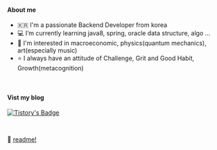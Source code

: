 
#### About me
- 🇰🇷 I'm a passionate Backend Developer from korea
- 💻 I’m currently learning java8, spring, oracle data structure, algo ...  
- 🤔 I'm interested in macroeconomic, physics(quantum mechanics), art(especially music)
- ⭐️ I always have an attitude of Challenge, Grit and Good Habit, Growth(metacognition)

<br/>

#### Vist my blog
[![Tistory's Badge](https://github-readme-tistory-card.vercel.app/api/badge?name=그릿%20속의%20해빗&theme=blue)](https://loosie.tistory.com/)


<br/>

🔑 [readme!](https://www.notion.so/loosie/loosie-d749e8c39d6244709e1274a5e69d83b6)

<!--
**loosie/loosie** is a ✨ _special_ ✨ repository because its `README.md` (this file) appears on your GitHub profile.

Here are some ideas to get you started:

- 🔭 I’m currently working on ...
- 🌱 I’m currently learning ...
- 👯 I’m looking to collaborate on ...
- 🤔 I’m looking for help with ...
- 💬 Ask me about ...
- 📫 How to reach me: ...
- 😄 Pronouns: ...
- ⚡ Fun fact: ...
-->
